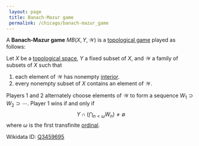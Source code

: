 ```yaml
---
 layout: page
 title: Banach-Mazur game
 permalink: /chicago/banach-mazur_game
---
```

A **Banach-Mazur game** $MB(X,Y, \mathcal W)$ is a [topological game](https://mathgloss.github.io/MathGloss/chicago/topological_game) played as follows:

Let $X$ be a [topological space](https://mathgloss.github.io/MathGloss/chicago/topological_space), $Y$ a fixed subset of $X$, and $\mathcal W$ a family of subsets of $X$ such that
1. each element of $\mathcal W$ has nonempty [interior](https://mathgloss.github.io/MathGloss/chicago/interior).
2. every nonempty subset of $X$ contains an element of $\mathcal W$. 

Players 1 and 2 alternately choose elements of $\mathcal W$ to form a sequence $W_1\supset W_2\supset\cdots$. Player 1 wins if and only if $$
Y\cap \left(\bigcap_{n<\omega} W_n\right)\neq \emptyset$$ where $\omega$ is the first transfinite [ordinal](https://mathgloss.github.io/MathGloss/chicago/ordinal_number).

Wikidata ID: [Q3459695](https://www.wikidata.org/wiki/Q3459695)